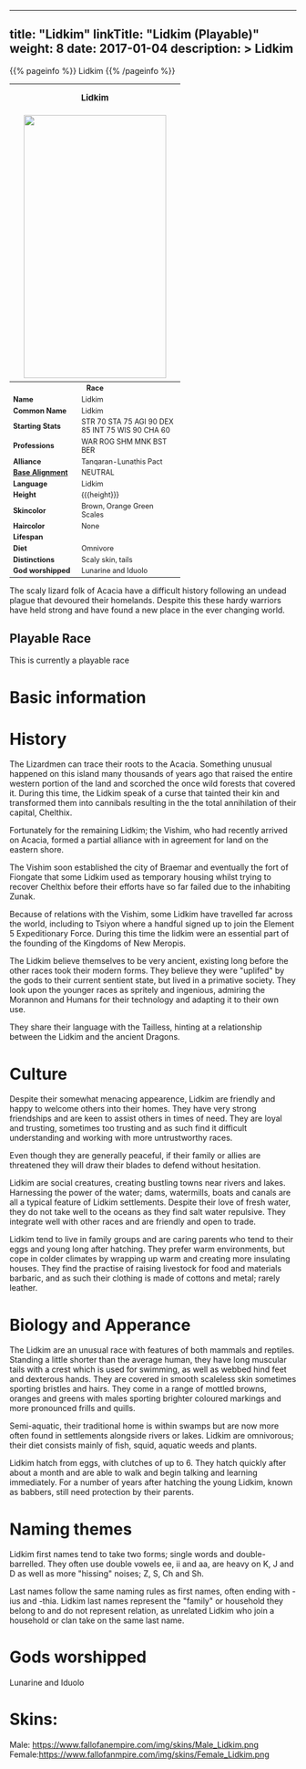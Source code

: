 
---
title: "Lidkim"
linkTitle: "Lidkim (Playable)"
weight: 8
date: 2017-01-04
description: >
 Lidkim
---

{{% pageinfo %}}
Lidkim
{{% /pageinfo %}}

<table class="infobox" style="font-size:89%; width:300px;">
<tbody>
<tr><th colspan="2" class="color1" style="font-size:120%; padding:1em;">Lidkim</th></tr>
<tr style="text-align:center;"><td colspan="2" style="padding:0.5em;"><img src="https://www.fallofanempire.com/img/races/lidkim.png" width="250" height="461"></td></tr>
<tr><th colspan="2" class="color1"> Race</th></tr>
<tr><td style="width:40%;"> <b>Name</b></td><td style="width:60%;">Lidkim</td></tr>
<tr><td> <b>Common Name</b></td><td>Lidkim</td></tr>
<tr><td> <b>Starting Stats</b></td><td>STR 70 STA 75 AGI 90 DEX 85 INT 75 WIS 90 CHA 60</td></tr>
<tr><td> <b>Professions</b></td><td>WAR ROG SHM MNK BST BER</td></tr>
<tr><td> <b>Alliance</b></td><td>Tanqaran-Lunathis Pact</td></tr>
<tr><td> <b><a href="/wiki/Base_Alignment" title="Base Alignment">Base Alignment</a></b></td><td>NEUTRAL</td></tr>
<tr><td> <b>Language</b></td><td>Lidkim</td></tr>
<tr><td> <b>Height</b></td><td> {{{height}}}</td></tr>
<tr><td> <b>Skincolor</b></td><td>Brown, Orange Green Scales</td></tr>
<tr><td> <b>Haircolor</b></td><td>None</td></tr>
<tr><td> <b>Lifespan</b></td><td></td></tr>
<tr><td> <b>Diet</b></td><td>Omnivore</td></tr>
<tr><td> <b>Distinctions</b></td><td>Scaly skin, tails</td></tr>
<tr><td> <b>God worshipped</b></td><td>Lunarine and Iduolo</td></tr>
</tbody>
</table>

The scaly lizard folk of Acacia have a difficult history following an undead plague that devoured their homelands. Despite this these hardy warriors have held strong and have found a new place in the ever changing world.

## Playable Race

This is currently a playable race

# Basic information

# History

The Lizardmen can trace their roots to the Acacia. Something unusual happened on this island many thousands of years ago that raised the entire western portion of the land and scorched the once wild forests that covered it. During this time, the Lidkim speak of a curse that tainted their kin and transformed them into cannibals resulting in the the total annihilation of their capital, Chelthix.

Fortunately for the remaining Lidkim; the Vishim, who had recently arrived on Acacia, formed a partial alliance with in agreement for land on the eastern shore.

The Vishim soon established the city of Braemar and eventually the fort of Fiongate that some Lidkim used as temporary housing whilst trying to recover Chelthix before their efforts have so far failed due to the inhabiting Zunak.

Because of relations with the Vishim, some Lidkim have travelled far across the world, including to Tsiyon where a handful signed up to join the Element 5 Expeditionary Force. During this time the lidkim were an essential part of the founding of the Kingdoms of New Meropis.

The Lidkim believe themselves to be very ancient, existing long before the other races took their modern forms. They believe they were "uplifed" by the gods to their current sentient state, but lived in a primative society. They look upon the younger races as spritely and ingenious, admiring the Morannon and Humans for their technology and adapting it to their own use.

They share their language with the Tailless, hinting at a relationship between the Lidkim and the ancient Dragons. 

# Culture

Despite their somewhat menacing appearence, Lidkim are friendly and happy to welcome others into their homes. They have very strong friendships and are keen to assist others in times of need. They are loyal and trusting, sometimes too trusting and as such find it difficult understanding and working with more untrustworthy races.

Even though they are generally peaceful, if their family or allies are threatened they will draw their blades to defend without hesitation.

Lidkim are social creatures, creating bustling towns near rivers and lakes. Harnessing the power of the water; dams, watermills, boats and canals are all a typical feature of Lidkim settlements. Despite their love of fresh water, they do not take well to the oceans as they find salt water repulsive. They integrate well with other races and are friendly and open to trade.

Lidkim tend to live in family groups and are caring parents who tend to their eggs and young long after hatching. They prefer warm environments, but cope in colder climates by wrapping up warm and creating more insulating houses. They find the practise of raising livestock for food and materials barbaric, and as such their clothing is made of cottons and metal; rarely leather. 

# Biology and Apperance

The Lidkim are an unusual race with features of both mammals and reptiles. Standing a little shorter than the average human, they have long muscular tails with a crest which is used for swimming, as well as webbed hind feet and dexterous hands. They are covered in smooth scaleless skin sometimes sporting bristles and hairs. They come in a range of mottled browns, oranges and greens with males sporting brighter coloured markings and more pronounced frills and quills.

Semi-aquatic, their traditional home is within swamps but are now more often found in settlements alongside rivers or lakes. Lidkim are omnivorous; their diet consists mainly of fish, squid, aquatic weeds and plants.

Lidkim hatch from eggs, with clutches of up to 6. They hatch quickly after about a month and are able to walk and begin talking and learning immediately. For a number of years after hatching the young Lidkim, known as babbers, still need protection by their parents. 

# Naming themes

Lidkim first names tend to take two forms; single words and double-barrelled. They often use double vowels ee, ii and aa, are heavy on K, J and D as well as more "hissing" noises; Z, S, Ch and Sh.

Last names follow the same naming rules as first names, often ending with -ius and -thia. Lidkim last names represent the "family" or household they belong to and do not represent relation, as unrelated Lidkim who join a household or clan take on the same last name. 

# Gods worshipped

Lunarine and Iduolo


# Skins:
Male: https://www.fallofanempire.com/img/skins/Male_Lidkim.png
Female:https://www.fallofanmpire.com/img/skins/Female_Lidkim.png

